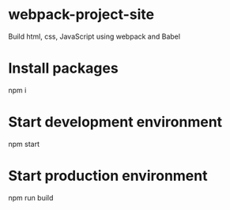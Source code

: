 # webpack-project-site
Build html, css, JavaScript using webpack and Babel

# Install packages

npm i

# Start development environment

npm start

# Start production environment

npm run build



